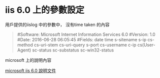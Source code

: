 # iis 6.0 上的參數設定
用戶提供的iislog 中的參數中， 沒有time taken 的內容


> #Software: Microsoft Internet Information Services 6.0
> #Version: 1.0
> #Date: 2016-06-28 06:05:45
> #Fields: date time s-sitename s-ip cs-method cs-uri-stem cs-uri-query s-port cs-username c-ip cs(User-Agent) sc-status sc-substatus sc-win32-status

microsoft 上的說明內容




[microsoft iis 6.0 說明文件](https://www.microsoft.com/technet/prodtechnol/WindowsServer2003/Library/IIS/676400bc-8969-4aa7-851a-9319490a9bbb.mspx?mfr=true)


